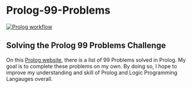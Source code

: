 # Prolog-99-Problems

[![Prolog workflow][badge]][flow]

Solving the Prolog 99 Problems Challenge
------------
On this [Prolog website][prolog link], there is a list of 99 Problems solved in Prolog. My goal is to complete these problems on my own. By doing so, I hope to improve my understanding and skill of Prolog and Logic Programming Langauges overall.

[prolog link]: https://www.ic.unicamp.br/~meidanis/courses/mc336/2009s2/prolog/problemas/
[badge]: https://github.com/hasantouma/99-Problems/actions/workflows/prolog.yml/badge.svg?branch=main
[flow]: https://github.com/hasantouma/99-Problems/actions/workflows/prolog.yml
